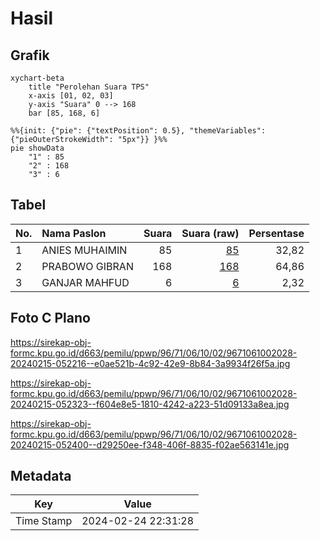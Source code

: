 # Hasil

## Grafik

```mermaid
xychart-beta
    title "Perolehan Suara TPS"
    x-axis [01, 02, 03]
    y-axis "Suara" 0 --> 168
    bar [85, 168, 6]
```

```mermaid
%%{init: {"pie": {"textPosition": 0.5}, "themeVariables": {"pieOuterStrokeWidth": "5px"}} }%%
pie showData
    "1" : 85
    "2" : 168
    "3" : 6
```

## Tabel

| No. | Nama Paslon    | Suara | Suara (raw) | Persentase |
|:--- |:-------------- | -----:| -----------:| ----------:|
| 1   | ANIES MUHAIMIN | 85    | [85][p-1]   | 32,82      |
| 2   | PRABOWO GIBRAN | 168   | [168][p-2]  | 64,86      |
| 3   | GANJAR MAHFUD  | 6     | [6][p-3]    | 2,32       |


[p-1]: https://github.com/gigit-pemilu/pemilu-2024-96-papua-barat-daya/blob/main/pilpres/hitung-suara/sub/96-papua-barat-daya/sub/71-kota-sorong/sub/06-sorong-manoi/sub/1002-malawei/sub/028-tps/sub/paslon-1.txt
[p-2]: https://github.com/gigit-pemilu/pemilu-2024-96-papua-barat-daya/blob/main/pilpres/hitung-suara/sub/96-papua-barat-daya/sub/71-kota-sorong/sub/06-sorong-manoi/sub/1002-malawei/sub/028-tps/sub/paslon-2.txt
[p-3]: https://github.com/gigit-pemilu/pemilu-2024-96-papua-barat-daya/blob/main/pilpres/hitung-suara/sub/96-papua-barat-daya/sub/71-kota-sorong/sub/06-sorong-manoi/sub/1002-malawei/sub/028-tps/sub/paslon-3.txt

## Foto C Plano

https://sirekap-obj-formc.kpu.go.id/d663/pemilu/ppwp/96/71/06/10/02/9671061002028-20240215-052216--e0ae521b-4c92-42e9-8b84-3a9934f26f5a.jpg

https://sirekap-obj-formc.kpu.go.id/d663/pemilu/ppwp/96/71/06/10/02/9671061002028-20240215-052323--f604e8e5-1810-4242-a223-51d09133a8ea.jpg

https://sirekap-obj-formc.kpu.go.id/d663/pemilu/ppwp/96/71/06/10/02/9671061002028-20240215-052400--d29250ee-f348-406f-8835-f02ae563141e.jpg


## Metadata

| Key        | Value               |
| ---------- | ------------------- |
| Time Stamp | 2024-02-24 22:31:28 |



